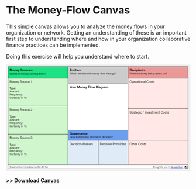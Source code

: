 # The Money-Flow Canvas

This simple canvas allows you to analyze the money flows in your organization or network. Getting an understanding of these is an important first step to understanding where and how in your organization collaborative finance practices can be implemented.

Doing this exercise will help you understand where to start.

![](/assets/moneyflowcanvas.png)

[**&gt;&gt; Download Canvas**](https://docs.google.com/drawings/d/1nhpqZqLv7JP37sgCtT4kGwc9u8Yno-rWZdPCWE7Mllg/edit?usp=sharing)

